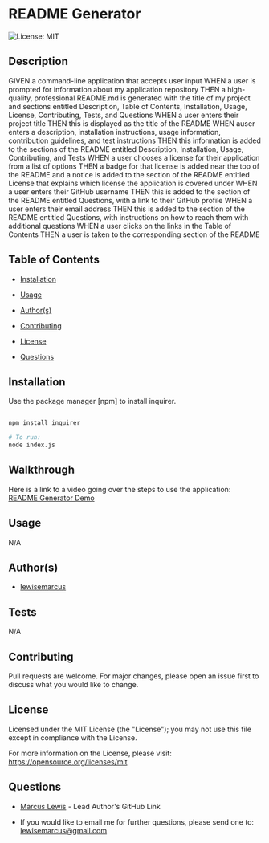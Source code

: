 #  README Generator

  ![License: MIT ](https://img.shields.io/badge/License-MIT-informational)

  ## Description

  GIVEN a command-line application that accepts user input
WHEN a user is prompted for information about my application repository
THEN a high-quality, professional README.md is generated with the title of my project and sections entitled Description, Table of Contents, Installation, Usage, License, Contributing, Tests, and Questions
WHEN a user enters their project title
THEN this is displayed as the title of the README
WHEN  auser enters a description, installation instructions, usage information, contribution guidelines, and test instructions
THEN this information is added to the sections of the README entitled Description, Installation, Usage, Contributing, and Tests
WHEN a user chooses a license for their application from a list of options
THEN a badge for that license is added near the top of the README and a notice is added to the section of the README entitled License that explains which license the application is covered under
WHEN a user enters their GitHub username
THEN this is added to the section of the README entitled Questions, with a link to their GitHub profile
WHEN a user enters their email address
THEN this is added to the section of the README entitled Questions, with instructions on how to reach them with additional questions
WHEN a user clicks on the links in the Table of Contents
THEN a user is taken to the corresponding section of the README

  ## Table of Contents

  - [Installation](#installation)

  - [Usage](#usage)

  - [Author(s)](#author(s))

  - [Contributing](#contributing)

  - [License](#license)

  - [Questions](#questions)

  ## Installation

  Use the package manager [npm] to install inquirer.
```bash

npm install inquirer

# To run:
node index.js

```

  ## Walkthrough
Here is a link to a video going over the steps to use the application: [README Generator Demo](https://www.youtube.com/watch?v=fJY45yx6AYg)

  ## Usage
  
N/A

  ## Author(s)

  - [lewisemarcus](https://github.com/lewisemarcus)


  
## Tests
  
N/A

  ## Contributing
 Pull requests are welcome. For major changes, please open an issue first to discuss what you would like to change.

  
## License

  Licensed under the MIT License (the "License"); you may not use this file except in compliance with the License.

  For more information on the License, please visit:  https://opensource.org/licenses/mit

  ## Questions
  
- [Marcus Lewis](https://github.com/lewisemarcus) - Lead Author's GitHub Link
  
- If you would like to email me for further questions, please send one to: <lewisemarcus@gmail.com>
